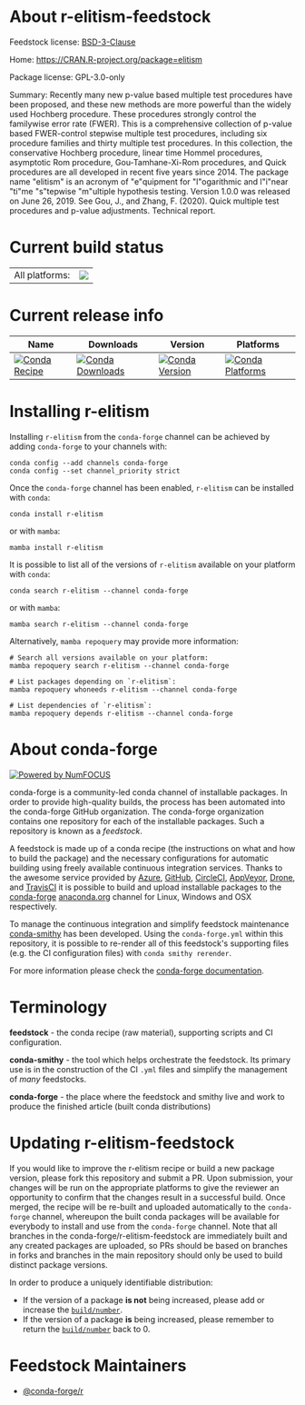 About r-elitism-feedstock
=========================

Feedstock license: [BSD-3-Clause](https://github.com/conda-forge/r-elitism-feedstock/blob/main/LICENSE.txt)

Home: https://CRAN.R-project.org/package=elitism

Package license: GPL-3.0-only

Summary: Recently many new p-value based multiple test procedures have been proposed, and these new methods are more powerful than the widely used Hochberg procedure. These procedures strongly control the familywise error rate (FWER). This is a comprehensive collection of p-value based FWER-control stepwise multiple test procedures, including six procedure families and thirty multiple test procedures. In this collection, the conservative Hochberg procedure, linear time Hommel procedures, asymptotic Rom procedure, Gou-Tamhane-Xi-Rom procedures, and Quick procedures are all developed in recent five years since 2014. The package name "elitism" is an acronym of "e"quipment for "l"ogarithmic and l"i"near "ti"me "s"tepwise "m"ultiple hypothesis testing. Version 1.0.0 was released on June 26, 2019. See Gou, J., and Zhang, F. (2020). Quick multiple test procedures and p-value adjustments. Technical report.

Current build status
====================


<table><tr><td>All platforms:</td>
    <td>
      <a href="https://dev.azure.com/conda-forge/feedstock-builds/_build/latest?definitionId=12982&branchName=main">
        <img src="https://dev.azure.com/conda-forge/feedstock-builds/_apis/build/status/r-elitism-feedstock?branchName=main">
      </a>
    </td>
  </tr>
</table>

Current release info
====================

| Name | Downloads | Version | Platforms |
| --- | --- | --- | --- |
| [![Conda Recipe](https://img.shields.io/badge/recipe-r--elitism-green.svg)](https://anaconda.org/conda-forge/r-elitism) | [![Conda Downloads](https://img.shields.io/conda/dn/conda-forge/r-elitism.svg)](https://anaconda.org/conda-forge/r-elitism) | [![Conda Version](https://img.shields.io/conda/vn/conda-forge/r-elitism.svg)](https://anaconda.org/conda-forge/r-elitism) | [![Conda Platforms](https://img.shields.io/conda/pn/conda-forge/r-elitism.svg)](https://anaconda.org/conda-forge/r-elitism) |

Installing r-elitism
====================

Installing `r-elitism` from the `conda-forge` channel can be achieved by adding `conda-forge` to your channels with:

```
conda config --add channels conda-forge
conda config --set channel_priority strict
```

Once the `conda-forge` channel has been enabled, `r-elitism` can be installed with `conda`:

```
conda install r-elitism
```

or with `mamba`:

```
mamba install r-elitism
```

It is possible to list all of the versions of `r-elitism` available on your platform with `conda`:

```
conda search r-elitism --channel conda-forge
```

or with `mamba`:

```
mamba search r-elitism --channel conda-forge
```

Alternatively, `mamba repoquery` may provide more information:

```
# Search all versions available on your platform:
mamba repoquery search r-elitism --channel conda-forge

# List packages depending on `r-elitism`:
mamba repoquery whoneeds r-elitism --channel conda-forge

# List dependencies of `r-elitism`:
mamba repoquery depends r-elitism --channel conda-forge
```


About conda-forge
=================

[![Powered by
NumFOCUS](https://img.shields.io/badge/powered%20by-NumFOCUS-orange.svg?style=flat&colorA=E1523D&colorB=007D8A)](https://numfocus.org)

conda-forge is a community-led conda channel of installable packages.
In order to provide high-quality builds, the process has been automated into the
conda-forge GitHub organization. The conda-forge organization contains one repository
for each of the installable packages. Such a repository is known as a *feedstock*.

A feedstock is made up of a conda recipe (the instructions on what and how to build
the package) and the necessary configurations for automatic building using freely
available continuous integration services. Thanks to the awesome service provided by
[Azure](https://azure.microsoft.com/en-us/services/devops/), [GitHub](https://github.com/),
[CircleCI](https://circleci.com/), [AppVeyor](https://www.appveyor.com/),
[Drone](https://cloud.drone.io/welcome), and [TravisCI](https://travis-ci.com/)
it is possible to build and upload installable packages to the
[conda-forge](https://anaconda.org/conda-forge) [anaconda.org](https://anaconda.org/)
channel for Linux, Windows and OSX respectively.

To manage the continuous integration and simplify feedstock maintenance
[conda-smithy](https://github.com/conda-forge/conda-smithy) has been developed.
Using the ``conda-forge.yml`` within this repository, it is possible to re-render all of
this feedstock's supporting files (e.g. the CI configuration files) with ``conda smithy rerender``.

For more information please check the [conda-forge documentation](https://conda-forge.org/docs/).

Terminology
===========

**feedstock** - the conda recipe (raw material), supporting scripts and CI configuration.

**conda-smithy** - the tool which helps orchestrate the feedstock.
                   Its primary use is in the construction of the CI ``.yml`` files
                   and simplify the management of *many* feedstocks.

**conda-forge** - the place where the feedstock and smithy live and work to
                  produce the finished article (built conda distributions)


Updating r-elitism-feedstock
============================

If you would like to improve the r-elitism recipe or build a new
package version, please fork this repository and submit a PR. Upon submission,
your changes will be run on the appropriate platforms to give the reviewer an
opportunity to confirm that the changes result in a successful build. Once
merged, the recipe will be re-built and uploaded automatically to the
`conda-forge` channel, whereupon the built conda packages will be available for
everybody to install and use from the `conda-forge` channel.
Note that all branches in the conda-forge/r-elitism-feedstock are
immediately built and any created packages are uploaded, so PRs should be based
on branches in forks and branches in the main repository should only be used to
build distinct package versions.

In order to produce a uniquely identifiable distribution:
 * If the version of a package **is not** being increased, please add or increase
   the [``build/number``](https://docs.conda.io/projects/conda-build/en/latest/resources/define-metadata.html#build-number-and-string).
 * If the version of a package **is** being increased, please remember to return
   the [``build/number``](https://docs.conda.io/projects/conda-build/en/latest/resources/define-metadata.html#build-number-and-string)
   back to 0.

Feedstock Maintainers
=====================

* [@conda-forge/r](https://github.com/conda-forge/r/)


